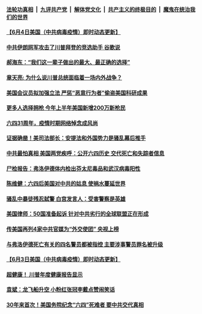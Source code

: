 

####  [法轮功真相](../../../../basic/blob/master/README.md?t=06051131) &nbsp;|&nbsp; [九评共产党](../../../../9ping.md/blob/master/README.md?t=06051131) &nbsp;|&nbsp; [解体党文化](../../../../jtdwh.md/blob/master/README.md?t=06051131)  &nbsp;|&nbsp; [共产主义的终极目的](../../../../gczydzjmd.md/blob/master/README.md?t=06051131) &nbsp;|&nbsp; [魔鬼在统治我们的世界](../../../../mgztzwmdsj.md/blob/master/README.md?t=06051131) 

#### [【6月4日美国（中共病毒疫情）即时动态更新】](../pages/soh6/386440.md?t=06051131) 
#### [中共伊朗网军攻击了川普拜登的竞选助手 谷歌说](../pages/soh6/386671.md?t=06051131) 
#### [郝海东：“我们这一辈子做出的最大、最正确的选择”](../pages/soh6/386656.md?t=06051131) 
#### [章天亮: 为什么说川普总统面临着一场内外战争？](../pages/soh6/386650.md?t=06051131) 
#### [美国会议员拟加强立法 严惩“恶意行为者”偷盗美国科研成果](../pages/soh6/386596.md?t=06051131) 
#### [更多人选择拥枪 今年上半年美国新增200万新枪民](../pages/soh6/386584.md?t=06051131) 
#### [六四31周年，疫情时期网络悼念成风尚](../pages/soh6/386602.md?t=06051131) 
#### [证据确凿！美司法部长：安提法和外国势力是骚乱幕后推手](../pages/soh6/386614.md?t=06051131) 
#### [中共最怕真相 美国两党疾呼：公开六四历史 交代死亡和失踪者信息](../pages/soh6/386509.md?t=06051131) 
#### [尸检报告：弗洛伊德体内检出芬太尼毒品和武汉病毒阳性](../pages/soh6/386494.md?t=06051131) 
#### [陈维健：六四后美国对中共的姑息  使祸水蔓延世界](../pages/soh6/386491.md?t=06051131) 
#### [骚乱中暴徒残忍弑警 白宫发言人：受害警察是英雄](../pages/soh6/386488.md?t=06051131) 
#### [美国律师：50国准备起诉  针对中共劣行的全球联盟正在形成](../pages/soh6/386377.md?t=06051131) 
#### [传美国再列4家中共官媒为“外交使团” 央视上榜](../pages/soh6/386305.md?t=06051131) 
#### [与弗洛伊德死亡有关的四名警员都被指控 主要涉事警员罪名被升级](../pages/soh6/386254.md?t=06051131) 
#### [【6月3日美国（中共病毒疫情）即时动态更新】](../pages/soh6/386017.md?t=06051131) 
#### [超健康！ 川普年度健康报告显示](../pages/soh6/386221.md?t=06051131) 
#### [袁斌：龙飞船升空  小粉红张冠李戴点赞闹笑话](../pages/soh6/386188.md?t=06051131) 
#### [30年来首次！美国务院纪念“六四”死难者 要中共交代真相](../pages/soh6/386191.md?t=06051131) 
